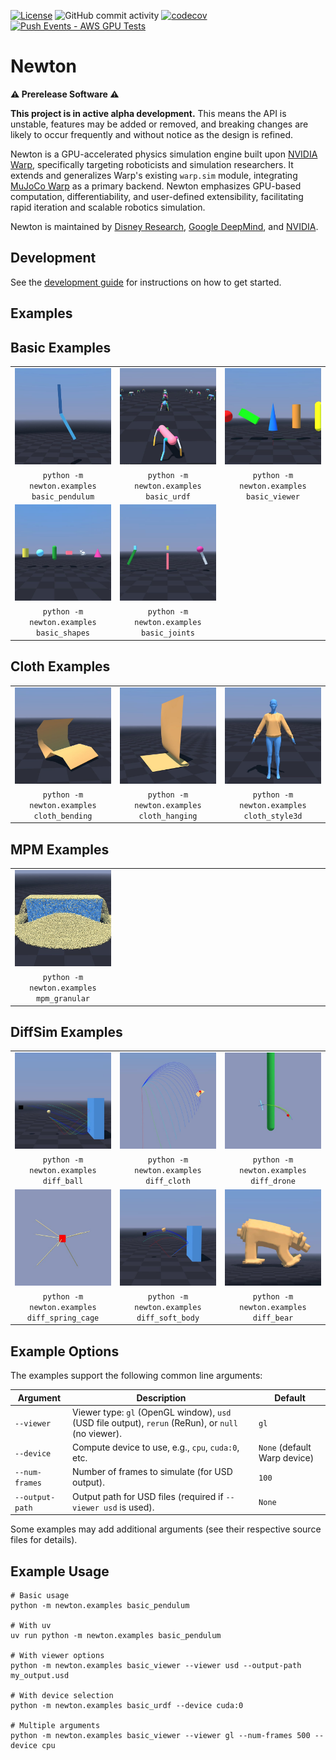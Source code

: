 [![License](https://img.shields.io/badge/License-Apache_2.0-blue.svg)](https://opensource.org/licenses/Apache-2.0)
![GitHub commit activity](https://img.shields.io/github/commit-activity/m/newton-physics/newton/main)
[![codecov](https://codecov.io/gh/newton-physics/newton/graph/badge.svg?token=V6ZXNPAWVG)](https://codecov.io/gh/newton-physics/newton)
[![Push Events - AWS GPU Tests](https://github.com/newton-physics/newton/actions/workflows/push_aws_gpu_tests.yml/badge.svg)](https://github.com/newton-physics/newton/actions/workflows/push_aws_gpu_tests.yml)

# Newton

**⚠️ Prerelease Software ⚠️**

**This project is in active alpha development.** This means the API is unstable, features may be added or removed, and
breaking changes are likely to occur frequently and without notice as the design is refined.

Newton is a GPU-accelerated physics simulation engine built upon [NVIDIA Warp](https://github.com/NVIDIA/warp),
specifically targeting roboticists and simulation researchers.
It extends and generalizes Warp's existing `warp.sim` module, integrating
[MuJoCo Warp](https://github.com/google-deepmind/mujoco_warp) as a primary backend.
Newton emphasizes GPU-based computation, differentiability, and user-defined extensibility, facilitating rapid iteration
and scalable robotics simulation.

Newton is maintained by [Disney Research](https://www.disneyresearch.com/), [Google DeepMind](https://deepmind.google/),
and [NVIDIA](https://www.nvidia.com/).

## Development

See the [development guide](https://newton-physics.github.io/newton/development-guide.html) for instructions on how to
get started.

## Examples

## Basic Examples

<table>
  <tr>
    <td align="center" width="33%">
      <a href="newton/examples/basic/example_basic_pendulum.py">
        <img src="docs/images/examples/example_basic_pendulum.jpg" alt="Pendulum">
      </a>
    </td>
    <td align="center" width="33%">
      <a href="newton/examples/basic/example_basic_urdf.py">
        <img src="docs/images/examples/example_basic_urdf.jpg" alt="URDF">
      </a>
    </td>
    <td align="center" width="33%">
      <a href="newton/examples/basic/example_basic_viewer.py">
        <img src="docs/images/examples/example_basic_viewer.jpg" alt="Viewer">
      </a>
    </td>
  </tr>
  <tr>
    <td align="center">
      <code>python -m newton.examples basic_pendulum</code>
    </td>
    <td align="center">
      <code>python -m newton.examples basic_urdf</code>
    </td>
    <td align="center">
      <code>python -m newton.examples basic_viewer</code>
    </td>
  </tr>
  <tr>
    <td align="center" width="33%">
      <a href="newton/examples/basic/example_basic_shapes.py">
        <img src="docs/images/examples/example_basic_shapes.jpg" alt="Shapes">
      </a>
    </td>
    <td align="center" width="33%">
      <a href="newton/examples/basic/example_basic_joints.py">
        <img src="docs/images/examples/example_basic_joints.jpg" alt="Joints">
      </a>
    </td>
    <td align="center" width="33%">
      <!-- <a href="newton/examples/basic/example_basic_viewer.py">
        <img src="docs/images/examples/example_basic_viewer.jpg" alt="Viewer">
      </a> -->
    </td>
  </tr>
  <tr>
    <td align="center">
      <code>python -m newton.examples basic_shapes</code>
    </td>
    <td align="center">
      <code>python -m newton.examples basic_joints</code>
    </td>
    <td align="center">
      <!-- <code>python -m newton.examples basic_viewer</code> -->
    </td>
  </tr>
</table>

## Cloth Examples

<table>
  <tr>
    <td align="center" width="33%">
      <a href="newton/examples/cloth/example_cloth_bending.py">
        <img src="docs/images/examples/example_cloth_bending.jpg" alt="Cloth Bending">
      </a>
    </td>
    <td align="center" width="33%">
      <a href="newton/examples/cloth/example_cloth_hanging.py">
        <img src="docs/images/examples/example_cloth_hanging.jpg" alt="Cloth Hanging">
      </a>
    </td>
    <td align="center" width="33%">
      <a href="newton/examples/cloth/example_cloth_style3d.py">
        <img src="docs/images/examples/example_cloth_style3d.jpg" alt="Cloth Style3D">
      </a>
    </td>
  </tr>
  <tr>
    <td align="center">
      <code>python -m newton.examples cloth_bending</code>
    </td>
    <td align="center">
      <code>python -m newton.examples cloth_hanging</code>
    </td>
    <td align="center">
      <code>python -m newton.examples cloth_style3d</code>
    </td>
  </tr>
</table>

## MPM Examples

<table>
  <tr>
    <td align="center" width="33%">
      <a href="newton/examples/mpm/example_mpm_granular.py">
        <img src="docs/images/examples/example_mpm_granular.jpg" alt="MPM Granular">
      </a>
    </td>
    <td align="center" width="33%">
      <!-- Future MPM example -->
    </td>
    <td align="center" width="33%">
      <!-- Future MPM example -->
    </td>
  </tr>
  <tr>
    <td align="center">
      <code>python -m newton.examples mpm_granular</code>
    </td>
    <td align="center">
      <!-- Future MPM example -->
    </td>
    <td align="center">
      <!-- Future MPM example -->
    </td>
  </tr>
</table>

## DiffSim Examples

<table>
  <tr>
    <td align="center" width="33%">
      <a href="newton/examples/diffsim/example_diffsim_ball.py">
        <img src="docs/images/examples/example_diffsim_ball.jpg" alt="DiffSim Ball">
      </a>
    </td>
    <td align="center" width="33%">
      <a href="newton/examples/diffsim/example_diffsim_cloth.py">
        <img src="docs/images/examples/example_diffsim_cloth.jpg" alt="DiffSim Cloth">
      </a>
    </td>
    <td align="center" width="33%">
      <a href="newton/examples/diffsim/example_diffsim_drone.py">
        <img src="docs/images/examples/example_diffsim_drone.jpg" alt="DiffSim Drone">
      </a>
    </td>
  </tr>
  <tr>
    <td align="center">
      <code>python -m newton.examples diff_ball</code>
    </td>
    <td align="center">
      <code>python -m newton.examples diff_cloth</code>
    </td>
    <td align="center">
      <code>python -m newton.examples diff_drone</code>
    </td>
  </tr>
  <tr>
    <td align="center" width="33%">
      <a href="newton/examples/diffsim/example_diffsim_spring_cage.py">
        <img src="docs/images/examples/example_diffsim_spring_cage.jpg" alt="DiffSim Spring Cage">
      </a>
    </td>
    <td align="center" width="33%">
      <a href="newton/examples/diffsim/example_diffsim_soft_body.py">
        <img src="docs/images/examples/example_diffsim_soft_body.jpg" alt="DiffSim Soft Body">
      </a>
    </td>
    <td align="center" width="33%">
      <a href="newton/examples/diffsim/example_diffsim_bear.py">
        <img src="docs/images/examples/example_diffsim_bear.jpg" alt="DiffSim Bear">
      </a>
    </td>
  </tr>
  <tr>
    <td align="center">
      <code>python -m newton.examples diff_spring_cage</code>
    </td>
    <td align="center">
      <code>python -m newton.examples diff_soft_body</code>
    </td>
    <td align="center">
      <code>python -m newton.examples diff_bear</code>
    </td>
  </tr>
</table>

## Example Options

The examples support the following common line arguments:

| Argument        | Description                                                                                         | Default                      |
| --------------- | --------------------------------------------------------------------------------------------------- | ---------------------------- |
| `--viewer`      | Viewer type: `gl` (OpenGL window), `usd` (USD file output), `rerun` (ReRun), or `null` (no viewer). | `gl`                         |
| `--device`      | Compute device to use, e.g., `cpu`, `cuda:0`, etc.                                                  | `None` (default Warp device) |
| `--num-frames`  | Number of frames to simulate (for USD output).                                                      | `100`                        |
| `--output-path` | Output path for USD files (required if `--viewer usd` is used).                                     | `None`                       |

Some examples may add additional arguments (see their respective source files for details).

## Example Usage

    # Basic usage
    python -m newton.examples basic_pendulum

    # With uv
    uv run python -m newton.examples basic_pendulum

    # With viewer options
    python -m newton.examples basic_viewer --viewer usd --output-path my_output.usd

    # With device selection
    python -m newton.examples basic_urdf --device cuda:0

    # Multiple arguments
    python -m newton.examples basic_viewer --viewer gl --num-frames 500 --device cpu
